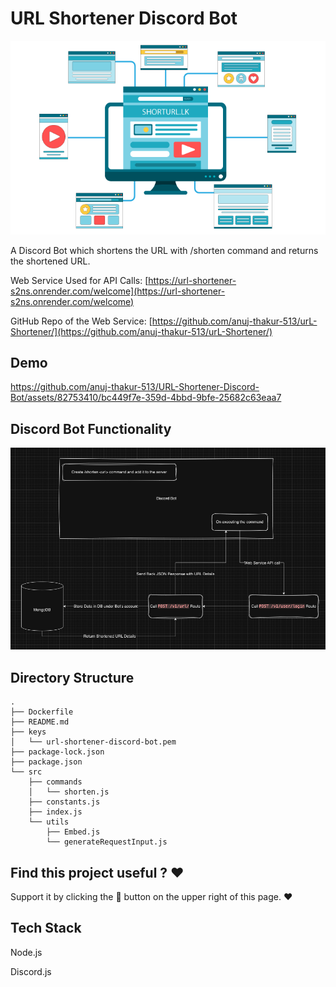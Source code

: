 # URL Shortener Discord Bot

![](/github_assets/short-url-banner.png)

A Discord Bot which shortens the URL with /shorten <url> command and returns the shortened URL.

Web Service Used for API Calls: [https://url-shortener-s2ns.onrender.com/welcome](https://url-shortener-s2ns.onrender.com/welcome)

GitHub Repo of the Web Service: [https://github.com/anuj-thakur-513/urL-Shortener/](https://github.com/anuj-thakur-513/urL-Shortener/)

## Demo


https://github.com/anuj-thakur-513/URL-Shortener-Discord-Bot/assets/82753410/bc449f7e-359d-4bbd-9bfe-25682c63eaa7



## Discord Bot Functionality

![](/github_assets/Discord%20Bot%20Service.jpg)

## Directory Structure
```
.
├── Dockerfile
├── README.md
├── keys
│   └── url-shortener-discord-bot.pem
├── package-lock.json
├── package.json
└── src
    ├── commands
    │   └── shorten.js
    ├── constants.js
    ├── index.js
    └── utils
        ├── Embed.js
        └── generateRequestInput.js
```

## Find this project useful ? ❤️

Support it by clicking the 🌟 button on the upper right of this page. ❤️

## Tech Stack

Node.js

Discord.js
